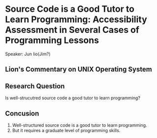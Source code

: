 # Source Code is a Good Tutor to Learn Programming: Accessibility Assessment in Several Cases of Programming Lessons

Speaker: Jun Iio(Jim?)

## Lion's Commentary on UNIX Operating System

## Research Question

Is well-strucutred source code a good tutor to learn programming?

## Concusion

1. Well-structured source code is a good tutor to learn programming.
2. But it requires a graduate level of programming skills.
